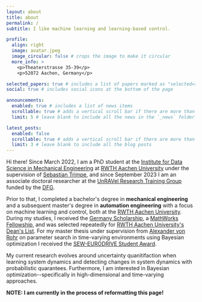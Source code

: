 ```yaml
---
layout: about
title: about
permalink: /
subtitle: I like machine learning and learning-based control.

profile:
  align: right
  image: avatar.jpeg
  image_circular: false # crops the image to make it circular
  more_info: >
    <p>Theaterstrasse 35-39</p>
    <p>52072 Aachen, Germany</p>

selected_papers: true # includes a list of papers marked as "selected={true}"
social: true # includes social icons at the bottom of the page

announcements:
  enabled: true # includes a list of news items
  scrollable: true # adds a vertical scroll bar if there are more than 3 news items
  limit: 5 # leave blank to include all the news in the `_news` folder

latest_posts:
  enabled: false
  scrollable: true # adds a vertical scroll bar if there are more than 3 new posts items
  limit: 3 # leave blank to include all the blog posts
---
```


Hi there! Since March 2022, I am a PhD student at the [Institute for Data Science in Mechanical Engineering](https://www.dsme.rwth-aachen.de/cms/~ibtrg/DSME/lidx/1/) at [RWTH Aachen University](https://www.rwth-aachen.de/go/id/a/?lidx=1) under the supervision of [Sebastian Trimpe](https://www.dsme.rwth-aachen.de/cms/DSME/Das-Institut/Team/~jlolt/Prof-Sebastian-Trimpe/?allou=1), and since September 2023 I am an associate doctoral researcher at the [UnRAVel Research Training Group](https://www.unravel.rwth-aachen.de/go/id/ofgh/?lidx=1) funded by the [DFG](https://www.dfg.de/en/index.jsp).

Prior to that, I completed a bachelor's degree in **mechanical engineering** and a subsequent master's degree in **automation engineering** with a focus on machine learning and control, both at the [RWTH Aachen University](https://www.rwth-aachen.de/go/id/a/?lidx=1).
During my studies, I received the [Germany Scholarship](https://www.rwth-aachen.de/cms/root/Wirtschaft/Fundraising/~elu/Bildungsfonds/?lidx=1), a [MathWorks Fellowship](https://www.irt.rwth-aachen.de/global/show_document.asp?id=aaaaaaaaaavkdoz), and was selected repeatedly for [RWTH Aachen University's Dean's List](https://www.rwth-aachen.de/cms/root/Studium/Lehre/Exzellente-Lehre/~dhky/Dean-s-List/?lidx=1). For my master thesis under supervision from [Alexander von Rohr](https://thisisalex.de/) on parameter search in time-varying environments using Bayesian optimization I received the [SEW-EURODRIVE Student Award](https://www.sew-eurodrive-stiftung.de/en/#student-award).

My current research evolves around uncertainty quanitifaction when learning system dynamics and detecting changes in system dynamics with probabilistic quarantees. Furthermore, I am interested in Bayesian optimization--specifically in high-dimensional and time-varying approaches.

**NOTE: I am currently in the process of reformatting this page!**